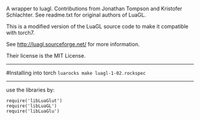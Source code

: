  
A wrapper to luagl.  Contributions from Jonathan Tompson and Kristofer Schlachter.  See readme.txt for original authors of LuaGL.

This is a modified version of the LuaGL source code to make it compatible with torch7.

See http://luagl.sourceforge.net/ for more information.

Their license is the MIT License.

-------------------

#Installing into torch
`luarocks make luagl-1-02.rockspec`

------------------
use the libraries by:
```
require('libLuaGlut')
require('libLuaGL')
require('libLuaGlu')
```
